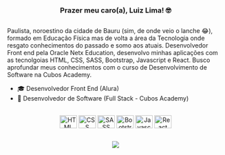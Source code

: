 ### <div align="center">Prazer meu caro(a), Luiz Lima! 🤓</div>

##

Paulista, noroestino da cidade de Bauru (sim, de onde veio o lanche 😂), formado em Educação Física mas de volta a área da Tecnologia onde resgato conhecimentos do passado e somo aos atuais. 
Desenvolvedor Front end pela Oracle Netx Education, desenvolvo minhas aplicações com as tecnolgoias HTML, CSS, SASS, Bootstrap, Javascript e React.
Busco aprofundar meus conhecimentos com o curso de Desenvolvimento de Software na Cubos Academy.

- 🎓 Desenvolvedor Front End (Alura)
- 🌱 Desenvolvedor de Software (Full Stack - Cubos Academy)


<div style="display: inline_block" align="center"><br>
<img align="center" alt="HTML icon" height="30" width="40" src="https://cdn.jsdelivr.net/gh/devicons/devicon/icons/html5/html5-original.svg" />
<img align="center" alt="CSS icon" height="30" width="40" src="https://cdn.jsdelivr.net/gh/devicons/devicon/icons/css3/css3-original.svg" />
<img align="center" alt="SASS icon" height="30" width="40" src="https://cdn.jsdelivr.net/gh/devicons/devicon/icons/sass/sass-original.svg" />
<img align="center" alt="Bootstrap icon" height="30" width="40" src="https://cdn.jsdelivr.net/gh/devicons/devicon/icons/bootstrap/bootstrap-original.svg" />
<img align="center" alt="Javascript icon" height="30" width="40" src="https://cdn.jsdelivr.net/gh/devicons/devicon/icons/javascript/javascript-original.svg" />
<img align="center" alt="React icon" height="30" width="40" src="https://cdn.jsdelivr.net/gh/devicons/devicon/icons/react/react-original.svg" />
</div>                  

##

<div align="center">
<a href="https://www.linkedin.com/in/devluizlima/" target="_blank"><img src="https://img.shields.io/badge/LinkedIn-0077B5?style=for-the-badge&logo=linkedin&logoColor=white" target="_black"></a>
</div>


<!--
**LuizLimaDev/LuizLimaDev** is a ✨ _special_ ✨ repository because its `README.md` (this file) appears on your GitHub profile.

Here are some ideas to get you started:

- 🔭 I’m currently working on ...
- 🌱 I’m currently learning ...
- 👯 I’m looking to collaborate on ...
- 🤔 I’m looking for help with ...
- 💬 Ask me about ...
- 📫 How to reach me: ...
- 😄 Pronouns: ...
- ⚡ Fun fact: ...
-->
